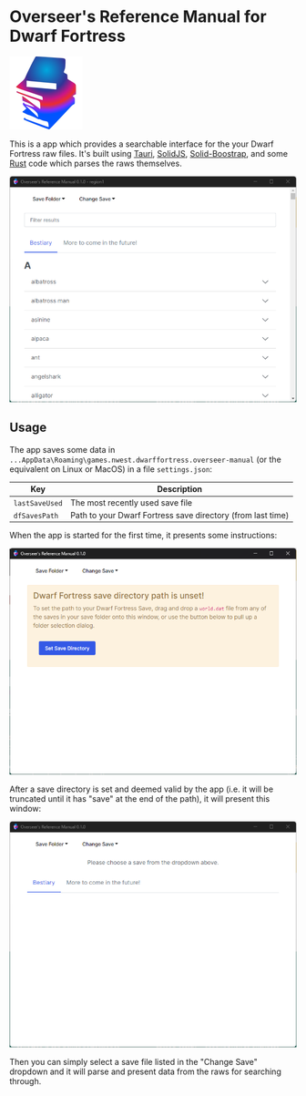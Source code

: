 # Overseer's Reference Manual for Dwarf Fortress

![app icon](src-tauri/icons/128x128.png)

This is a app which provides a searchable interface for the your Dwarf Fortress raw files. It's built using [Tauri](https://tauri.studio), [SolidJS](https://www.solidjs.com/), [Solid-Boostrap](https://solid-libs.github.io/solid-bootstrap), and some [Rust](https://www.rust-lang.org/) code which parses the raws themselves.

![app-screenshot](docs/img/app_inuse.png)

## Usage

The app saves some data in `...AppData\Roaming\games.nwest.dwarffortress.overseer-manual` (or the equivalent on Linux or MacOS) in a file `settings.json`:

| Key            | Description                                                 |
| -------------- | ----------------------------------------------------------- |
| `lastSaveUsed` | The most recently used save file                            |
| `dfSavesPath`  | Path to your Dwarf Fortress save directory (from last time) |

When the app is started for the first time, it presents some instructions:

![first-launch](docs/img/app_launched.png)

After a save directory is set and deemed valid by the app (i.e. it will be truncated until it has "save" at the end of the path), it will present this window:

![save-set](docs/img/savedir_set.png)

Then you can simply select a save file listed in the "Change Save" dropdown and it will parse and present data from the raws for searching through.
